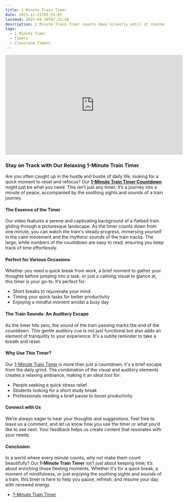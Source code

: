 ```yaml
---
title: 1 Minute Train Timer
date: 2023-11-21T05:51:07
lastmod: 2025-04-20T07:31:58
description: 1 Minute Train Timer counts down silently until it reaches 0:00 and then makes a sound to show time is up
tags:
  - 1 Minute Timer
  - Timers
  - Classroom Timers
---
```


<div class="iframe-16-9-container">
<iframe class="youTubeIframe" width="560" height="315" src="https://www.youtube.com/embed/WJ-7K3qL_rQ" title="YouTube video player" frameborder="0" allow="accelerometer; autoplay; clipboard-write; encrypted-media; gyroscope; picture-in-picture; web-share" allowfullscreen></iframe>
</div>

### Stay on Track with Our Relaxing 1-Minute Train Timer

Are you often caught up in the hustle and bustle of daily life, looking for a quick moment to reset and refocus? Our [**1-Minute Train Timer Countdown**](https://youtu.be/WJ-7K3qL_rQ) might just be what you need. This isn’t just any timer; it’s a journey into a minute of peace, accompanied by the soothing sights and sounds of a train journey.

#### The Essence of the Timer

Our video features a serene and captivating background of a flatbed train gliding through a picturesque landscape. As the timer counts down from one minute, you can watch the train's steady progress, immersing yourself in the calm movement and the rhythmic sounds of the train tracks. The large, white numbers of the countdown are easy to read, ensuring you keep track of time effortlessly.

#### Perfect for Various Occasions

Whether you need a quick break from work, a brief moment to gather your thoughts before jumping into a task, or just a calming visual to glance at, this timer is your go-to. It’s perfect for:

- Short breaks to rejuvenate your mind
- Timing your quick tasks for better productivity
- Enjoying a mindful moment amidst a busy day

#### The Train Sounds: An Auditory Escape

As the timer hits zero, the sound of the train passing marks the end of the countdown. This gentle auditory cue is not just functional but also adds an element of tranquility to your experience. It's a subtle reminder to take a breath and reset.

#### Why Use This Timer?

Our [1-Minute Train Timer](https://youtu.be/WJ-7K3qL_rQ) is more than just a countdown; it's a brief escape from the daily grind. The combination of the visual and auditory elements creates a relaxing ambiance, making it an ideal tool for:

- People seeking a quick stress relief
- Students looking for a short study break
- Professionals needing a brief pause to boost productivity

#### Connect with Us

We’re always eager to hear your thoughts and suggestions. Feel free to leave us a comment, and let us know how you use the timer or what you’d like to see next. Your feedback helps us create content that resonates with your needs.

#### Conclusion

In a world where every minute counts, why not make them count beautifully? Our **1-Minute Train Timer** isn’t just about keeping time; it’s about enriching those fleeting moments. Whether it's for a quick break, a moment of mindfulness, or just enjoying the soothing sights and sounds of a train, this timer is here to help you pause, refresh, and resume your day with renewed energy.

- [1-Minute Train Timer](https://youtu.be/WJ-7K3qL_rQ)
